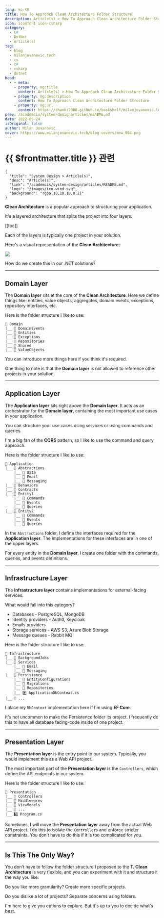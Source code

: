 ```yaml
---
lang: ko-KR
title: How To Approach Clean Architecture Folder Structure
description: Article(s) > How To Approach Clean Architecture Folder Structure
icon: iconfont icon-csharp
category: 
  - C#
  - DotNet
  - Article(s)
tag: 
  - blog
  - milanjovanovic.tech
  - cs
  - c#
  - csharp
  - dotnet
head:
  - - meta:
    - property: og:title
      content: Article(s) > How To Approach Clean Architecture Folder Structure
    - property: og:description
      content: How To Approach Clean Architecture Folder Structure
    - property: og:url
      content: https://chanhi2000.github.io/bookshelf/milanjovanovic.tech/clean-architecture-folder-structure.html
prev: /academcis/system-designarticles/README.md
date: 2022-09-24
isOriginal: false
author: Milan Jovanović
cover: https://www.milanjovanovic.tech/blog-covers/mnw_004.png
---
```


# {{ $frontmatter.title }} 관련

```component VPCard
{
  "title": "System Design > Article(s)",
  "desc": "Article(s)",
  "link": "/academcis/system-design/articles/README.md",
  "logo": "/images/ico-wind.svg",
  "background": "rgba(10,10,10,0.2)"
}
```

<SiteInfo
  name="How To Approach Clean Architecture Folder Structure"
  desc="Clean Architecture is a popular approach to structuring your .NET application. It's a layered architecture and splits into four layers: Domain, Application, Infrastructure, and Presentation. Each of the layers is typically one project in your solution. How do we create this in our .NET solutions?"
  url="https://milanjovanovic.tech/blog/clean-architecture-folder-structure/"
  logo="https://milanjovanovic.tech/profile_favicon.png"
  preview="https://www.milanjovanovic.tech/blog-covers/mnw_004.png"/>

**Clean Architecture** is a popular approach to structuring your application.

It's a layered architecture that splits the project into four layers:

[[toc]]

Each of the layers is typically one project in your solution.

Here's a visual representation of the **Clean Architecture**:

![](https://milanjovanovic.tech/blogs/mnw_004/clean_architecture.png?imwidth=3840)

How do we create this in our .NET solutions?

---

## Domain Layer

The **Domain layer** sits at the core of the **Clean Architecture**. Here we define things like: entities, value objects, aggregates, domain events, exceptions, repository interfaces, etc.

Here is the folder structure I like to use:

```
📁 Domain
|__ 📁 DomainEvents
|__ 📁 Entities
|__ 📁 Exceptions
|__ 📁 Repositories
|__ 📁 Shared
|__ 📁 ValueObjects
```

You can introduce more things here if you think it's required.

One thing to note is that the **Domain layer** is not allowed to reference other projects in your solution.

---

## Application Layer

The **Application layer** sits right above the **Domain layer**. It acts as an orchestrator for the **Domain layer**, containing the most important use cases in your application.

You can structure your use cases using services or using commands and queries.

I'm a big fan of the **CQRS** pattern, so I like to use the command and query approach.

Here is the folder structure I like to use:

```
📁 Application
|__ 📁 Abstractions
    |__ 📁 Data
    |__ 📁 Email
    |__ 📁 Messaging
|__ 📁 Behaviors
|__ 📁 Contracts
|__ 📁 Entity1
    |__ 📁 Commands
    |__ 📁 Events
    |__ 📁 Queries
|__ 📁 Entity2
    |__ 📁 Commands
    |__ 📁 Events
    |__ 📁 Queries
```

In the `Abstractions` folder, I define the interfaces required for the **Application layer**. The implementations for these interfaces are in one of the upper layers.

For every entity in the **Domain layer**, I create one folder with the commands, queries, and events definitions.

---

## Infrastructure Layer

The **Infrastructure layer** contains implementations for external-facing services.

What would fall into this category?

- Databases - PostgreSQL, MongoDB
- Identity providers - Auth0, Keycloak
- Emails providers
- Storage services - AWS S3, Azure Blob Storage
- Message queues - Rabbit MQ

Here is the folder structure I like to use:

```
📁 Infrastructure
|__ 📁 BackgroundJobs
|__ 📁 Services
    |__ 📁 Email
    |__ 📁 Messaging
|__ 📁 Persistence
    |__ 📁 EntityConfigurations
    |__ 📁 Migrations
    |__ 📁 Repositories
    |__ #️⃣ ApplicationDbContext.cs
|__ 📁 ...
```

I place my `DbContext` implementation here if I'm using **EF Core**.

It's not uncommon to make the Persistence folder its project. I frequently do this to have all database facing-code inside of one project.

---

## Presentation Layer

The **Presentation layer** is the entry point to our system. Typically, you would implement this as a Web API project.

The most important part of the **Presentation layer** is the `Controllers`, which define the API endpoints in our system.

Here is the folder structure I like to use:

```
📁 Presentation
|__ 📁 Controllers
|__ 📁 Middlewares
|__ 📁 ViewModels
|__ 📁 ...
|__ #️⃣ Program.cs

```

Sometimes, I will move the **Presentation layer** away from the actual Web API project. I do this to isolate the `Controllers` and enforce stricter constraints. You don't have to do this if it is too complicated for you.

---

## Is This The Only Way?

You don't have to follow the folder structure I proposed to the T. **Clean Architecture** is very flexible, and you can experiment with it and structure it the way you like.

Do you like more granularity? Create more specific projects.

Do you dislike a lot of projects? Separate concerns using folders.

I'm here to give you options to explore. But it's up to you to decide what's best.

